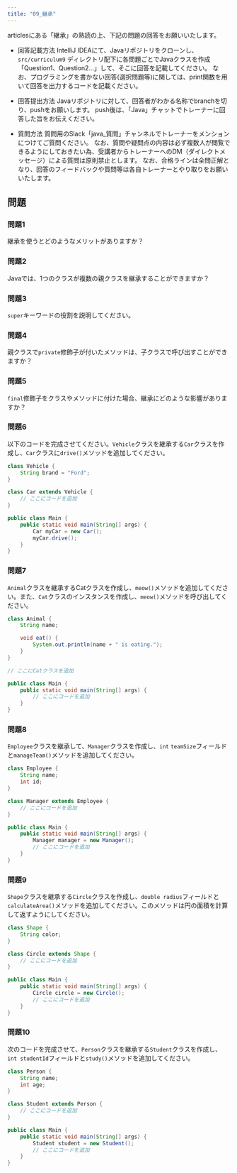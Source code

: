 ```yaml
---
title: "09_継承"
---
```


articlesにある「継承」の熟読の上、下記の問題の回答をお願いいたします。

* 回答記載方法
IntelliJ IDEAにて、Javaリポジトリをクローンし、`src/curriculum9` ディレクトリ配下に各問題ごとでJavaクラスを作成「Question1、Question2...」して、そこに回答を記載してください。
なお、プログラミングを書かない回答(選択問題等)に関しては、print関数を用いて回答を出力するコードを記載ください。

* 回答提出方法
Javaリポジトリに対して、回答者がわかる名称でbranchを切り、pushをお願いします。
push後は、「Java」チャットでトレーナーに回答した旨をお伝えください。

* 質問方法
質問用のSlack「java_質問」チャンネルでトレーナーをメンションにつけてご質問ください。
なお、質問や疑問点の内容は必ず複数人が閲覧できるようにしておきたい為、受講者からトレーナーへのDM（ダイレクトメッセージ）による質問は原則禁止とします。
なお、合格ラインは全問正解となり、回答のフィードバックや質問等は各自トレーナーとやり取りをお願いいたします。

## 問題

### 問題1
継承を使うとどのようなメリットがありますか？

### 問題2
Javaでは、1つのクラスが複数の親クラスを継承することができますか？

### 問題3
`super`キーワードの役割を説明してください。

### 問題4
親クラスで`private`修飾子が付いたメソッドは、子クラスで呼び出すことができますか？

### 問題5
`final`修飾子をクラスやメソッドに付けた場合、継承にどのような影響がありますか？

### 問題6
以下のコードを完成させてください。`Vehicle`クラスを継承する`Car`クラスを作成し、`Car`クラスに`drive()`メソッドを追加してください。

```java
class Vehicle {
    String brand = "Ford";
}

class Car extends Vehicle {
    // ここにコードを追加
}

public class Main {
    public static void main(String[] args) {
        Car myCar = new Car();
        myCar.drive();
    }
}
```

### 問題7
`Animal`クラスを継承するCatクラスを作成し、`meow()`メソッドを追加してください。また、`Cat`クラスのインスタンスを作成し、`meow()`メソッドを呼び出してください。

```java
class Animal {
    String name;

    void eat() {
        System.out.println(name + " is eating.");
    }
}

// ここにCatクラスを追加

public class Main {
    public static void main(String[] args) {
        // ここにコードを追加
    }
}
```

### 問題8
`Employee`クラスを継承して、`Manager`クラスを作成し、`int` `teamSize`フィールドと`manageTeam()`メソッドを追加してください。

```java
class Employee {
    String name;
    int id;
}

class Manager extends Employee {
    // ここにコードを追加
}

public class Main {
    public static void main(String[] args) {
        Manager manager = new Manager();
        // ここにコードを追加
    }
}
```

### 問題9
`Shape`クラスを継承する`Circle`クラスを作成し、`double radius`フィールドと`calculateArea()`メソッドを追加してください。このメソッドは円の面積を計算して返すようにしてください。
```java
class Shape {
    String color;
}

class Circle extends Shape {
    // ここにコードを追加
}

public class Main {
    public static void main(String[] args) {
        Circle circle = new Circle();
        // ここにコードを追加
    }
}
```
### 問題10
次のコードを完成させて、`Person`クラスを継承する`Student`クラスを作成し、`int studentId`フィールドと`study()`メソッドを追加してください。
```java
class Person {
    String name;
    int age;
}

class Student extends Person {
    // ここにコードを追加
}

public class Main {
    public static void main(String[] args) {
        Student student = new Student();
        // ここにコードを追加
    }
}
```

